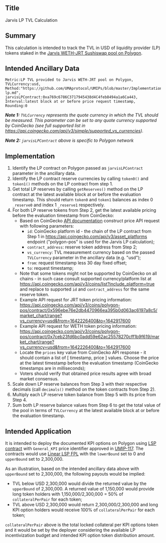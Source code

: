 ## Title

Jarvis LP TVL Calculation

## Summary

This calculation is intended to track the TVL in USD of liquidity provider (LP) tokens staked in the [Jarvis WETH-JRT Sushiswap pool on Polygon](https://polygonscan.com/address/0xa769c6786c3717945438d4c4feb8494a1a6ca443).

## Intended Ancillary Data

```
Metric:LP TVL provided to Jarvis WETH-JRT pool on Polygon,
TVLCurrency:usd,
Method:"https://github.com/UMAprotocol/UMIPs/blob/master/Implementations/jarvis-lp.md",
jarvisLPContract:0xa769c6786C3717945438d4C4feb8494a1a6Ca443,
Interval:latest block at or before price request timestamp,
Rounding:0
```

***Note 1:** `TVLCurrency` represents the quote currency in which the TVL should be measured. This parameter can be set to any quote currency supported by CoinGecko (see full supported list in https://api.coingecko.com/api/v3/simple/supported_vs_currencies).*

***Note 2:** `jarvisLPContract` above is specific to Polygon network*

## Implementation

1. Identify the LP contract on Polygon passed as `jarvisLPContract` parameter in the ancillary data.
2. Identify the LP contract reserve currencies by calling `token0()` and `token1()` methods on the LP contract from step 1.
3. Get total LP reserves by calling `getReserves()` method on the LP contract at the latest available block at or before the evaluation timestamp. This should return `token0` and `token1` balances as index 0 `_reserve0` and index 1 `_reserve1` respectively.
4. For both LP reserve tokens from Step 2, get the latest available pricing before the evaluation timestamp from CoinGecko:
    * Based on CoinGecko [API documentation](https://www.coingecko.com/api/documentations/v3#/contract/get_coins__id__contract__contract_address__market_chart_range) construct price API request with following parameters:
      * `id`: CoinGecko platform id - the chain of the LP contract from Step 1 in https://api.coingecko.com/api/v3/asset_platforms endpoint ("polygon-pos" is used for the Jarvis LP calculation);
      * `contract_address`: reserve token address from Step 2;
      * `vs_currency`: TVL measurement currency based on the passed `TVLCurrency` parameter in the ancillary data (e.g. "usd");
      * `from`: request timestamp less 30 day fixed offset;
      * `to`: request timestamp;
    * Note that some tokens might not be supported by CoinGecko on all chains  - in such case consult supported currency/platform list at https://api.coingecko.com/api/v3/coins/list?include_platform=true and replace to supported `id`  and `contract_address` for the same reserve token.
    * Example API request for JRT token pricing information: https://api.coingecko.com/api/v3/coins/polygon-pos/contract/0x596ebe76e2db4470966ea395b0d063ac6197a8c5/market_chart/range?vs_currency=usd&from=1642226400&to=1642917600
    * Example API request for WETH token pricing information: https://api.coingecko.com/api/v3/coins/polygon-pos/contract/0x7ceb23fd6bc0add59e62ac25578270cff1b9f619/market_chart/range?vs_currency=usd&from=1642226400&to=1642917600
    * Locate the `prices` key value from CoinGecko API response - it should contain a list of [ timestamp, price ] values. Choose the price at the latest timestamp before the evaluation timestamp (CoinGecko timestamps are in milliseconds);
    * Voters should verify that obtained price results agree with broad market consensus.
5. Scale down LP reserve balances from Step 3 with their respective decimals (call `decimals()` method on the token contracts from Step 2).
6. Multiply each LP reserve token balance from Step 5 with its price from Step 4.
7. Sum both LP reserve balance values from Step 6 to get the total value of the pool in terms of `TVLCurrency` at the latest available block at or before the evaluation timestamp.

## Intended Application

It is intended to deploy the documented KPI options on Polygon using [LSP contract](https://github.com/UMAprotocol/protocol/blob/master/packages/core/contracts/financial-templates/long-short-pair/LongShortPair.sol) with `General_KPI` price identifier approved in [UMIP-117](https://github.com/UMAprotocol/UMIPs/blob/master/UMIPs/umip-117.md). The contracts would use [Linear LSP FPL](https://github.com/UMAprotocol/protocol/blob/master/packages/core/contracts/financial-templates/common/financial-product-libraries/long-short-pair-libraries/LinearLongShortPairFinancialProductLibrary.sol) with the `lowerBound` set to 0 and `upperBound` set to 2,300,000.

As an illustration, based on the intended ancillary data above with `upperBound` set to 2,300,000, the following payouts would be implied:
* TVL below USD 2,300,000 would divide the returned value by the `upperBound` of 2,300,000. A returned value of 1,150,000 would provide long token holders with 1,150,000/2,300,000 = 50% of `collateralPerPair` for each token;
* TVL above USD 2,300,000 would return 2,300,000/2,300,000 and long KPI option holders would receive 100% of `collateralPerPair` for each token;

`collateralPerPair` above is the total locked collateral per KPI options token and it would be set by the deployer considering the available LP incentivization budget and intended KPI option token distribution amount.